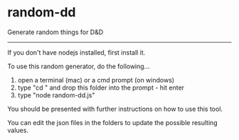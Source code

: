 # random-dd
Generate random things for D&amp;D

-------------

If you don't have nodejs installed, first install it.

To use this random generator, do the following...
1. open a terminal (mac) or a cmd prompt (on windows)
2. type "cd " and drop this folder into the prompt - hit enter
3. type "node random-dd.js"

You should be presented with further instructions on how to use this tool.

You can edit the json files in the folders to update the possible resulting values.